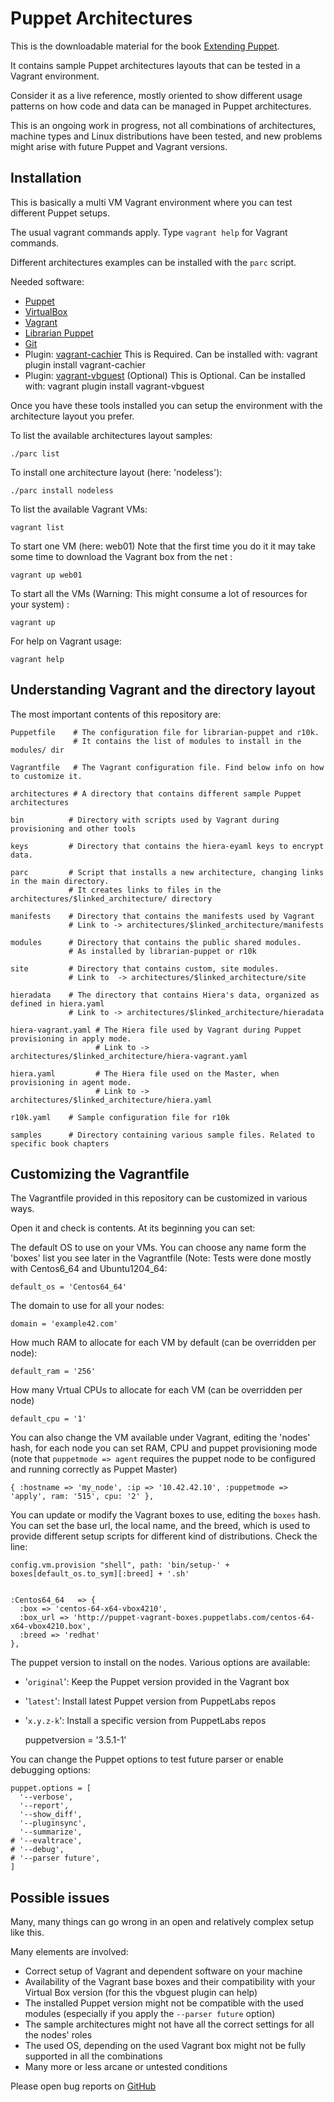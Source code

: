 # Puppet Architectures

This is the downloadable material for the book [Extending Puppet](http://www.packtpub.com/extending-puppet/book).

It contains sample Puppet architectures layouts that can be tested in a Vagrant environment.

Consider it as a live reference, mostly oriented to show different usage patterns on how code and data can be managed in Puppet architectures.

This is an ongoing work in progress, not all combinations of architectures, machine types and Linux distributions have been tested, and new problems might arise with future Puppet and Vagrant versions. 


## Installation

This is basically a multi VM Vagrant environment where you can test different Puppet setups.

The usual vagrant commands apply. Type ```vagrant help``` for Vagrant commands.

Different architectures examples can be installed with the ```parc``` script.

Needed software:
- [Puppet](http://www.puppetlabs.com/)
- [VirtualBox](https://www.virtualbox.org/)
- [Vagrant](http://www.vagrantup.com/)
- [Librarian Puppet](http://librarian-puppet.com/)
- [Git](http://git-scm.com/)
- Plugin: [vagrant-cachier](http://fgrehm.viewdocs.io/vagrant-cachier)
  This is Required. Can be installed with: vagrant plugin install vagrant-cachier
- Plugin: [vagrant-vbguest](https://github.com/dotless-de/vagrant-vbguest) (Optional)
  This is Optional. Can be installed with: vagrant plugin install vagrant-vbguest

Once you have these tools installed you can setup the environment with the architecture layout you prefer.

To list the available architectures layout samples:

    ./parc list

To install one architecture layout (here: 'nodeless'):

    ./parc install nodeless

To list the available Vagrant VMs:

    vagrant list

To start one VM (here: web01) Note that the first time you do it it may take some time to download the Vagrant box from the net :

    vagrant up web01

To start all the VMs (Warning: This might consume a lot of resources for your system) :

    vagrant up

For help on Vagrant usage:

    vagrant help


## Understanding Vagrant and the directory layout

The most important contents of this repository are:

    Puppetfile    # The configuration file for librarian-puppet and r10k.
                  # It contains the list of modules to install in the modules/ dir

    Vagrantfile   # The Vagrant configuration file. Find below info on how to customize it.

    architectures # A directory that contains different sample Puppet architectures

    bin          # Directory with scripts used by Vagrant during provisioning and other tools

    keys         # Directory that contains the hiera-eyaml keys to encrypt data.

    parc         # Script that installs a new architecture, changing links in the main directory.
                 # It creates links to files in the architectures/$linked_architecture/ directory

    manifests    # Directory that contains the manifests used by Vagrant
                 # Link to -> architectures/$linked_architecture/manifests

    modules      # Directory that contains the public shared modules.
                 # As installed by librarian-puppet or r10k

    site         # Directory that contains custom, site modules.
                 # Link to  -> architectures/$linked_architecture/site

    hieradata    # The directory that contains Hiera's data, organized as defined in hiera.yaml 
                 # Link to -> architectures/$linked_architecture/hieradata

    hiera-vagrant.yaml # The Hiera file used by Vagrant during Puppet provisioning in apply mode.
                       # Link to -> architectures/$linked_architecture/hiera-vagrant.yaml

    hiera.yaml         # The Hiera file used on the Master, when provisioning in agent mode.
                       # Link to -> architectures/$linked_architecture/hiera.yaml

    r10k.yaml    # Sample configuration file for r10k

    samples      # Directory containing various sample files. Related to specific book chapters


## Customizing the Vagrantfile

The Vagrantfile provided in this repository can be customized in various ways.

Open it and check is contents. At its beginning you can set:

The default OS to use on your VMs. You can choose any name form the 'boxes' list you see later in the Vagrantfile (Note: Tests were done mostly with Centos6_64 and Ubuntu1204_64:

    default_os = 'Centos64_64'

The domain to use for all your nodes:

    domain = 'example42.com'

How much RAM to allocate for each VM by default (can be overridden per node):

    default_ram = '256'

How many Vrtual CPUs to allocate for each VM (can be overridden per node)

    default_cpu = '1'

You can also change the VM available under Vagrant, editing the 'nodes' hash, for each node you can set RAM, CPU and puppet provisioning mode (note that ```puppetmode => agent``` requires the puppet node to be configured and running correctly as Puppet Master)

    { :hostname => 'my_node', :ip => '10.42.42.10', :puppetmode => 'apply', ram: '515', cpu: '2' },
 
You can update or modify the Vagrant boxes to use, editing the ```boxes``` hash. You can set the base url, the local name, and the breed, which is used to provide different setup scripts for different kind of distributions. Check the line:

    config.vm.provision "shell", path: 'bin/setup-' + boxes[default_os.to_sym][:breed] + '.sh'


    :Centos64_64   => {
      :box => 'centos-64-x64-vbox4210',
      :box_url => 'http://puppet-vagrant-boxes.puppetlabs.com/centos-64-x64-vbox4210.box',
      :breed => 'redhat'
    },

The puppet version to install on the nodes. Various options are available:
- '```original```': Keep the Puppet version provided in the Vagrant box
- '```latest```': Install latest Puppet version from PuppetLabs repos
- '```x.y.z-k```': Install a specific version from PuppetLabs repos

     puppetversion = '3.5.1-1'

You can change the Puppet options to test future parser or enable debugging options: 

    puppet.options = [
      '--verbose',
      '--report',
      '--show_diff',
      '--pluginsync',
      '--summarize',
    # '--evaltrace',
    # '--debug',
    # '--parser future',
    ]
 

## Possible issues

Many, many things can go wrong in an open and relatively complex setup like this.

Many elements are involved:
- Correct setup of Vagrant and dependent software on your machine
- Availability of the Vagrant base boxes and their compatibility with your Virtual Box version (for this the vbguest plugin can help)
- The installed Puppet version might not be compatible with the used modules (especially if you apply the ```--parser future``` option)
- The sample architectures might not have all the correct settings for all the nodes' roles
- The used OS, depending on the used Vagrant box might not be fully supported in all the combinations
- Many more or less arcane or untested conditions

Please open bug reports on [GitHub](https://github.com/example42/puppet-architectures/issues)



